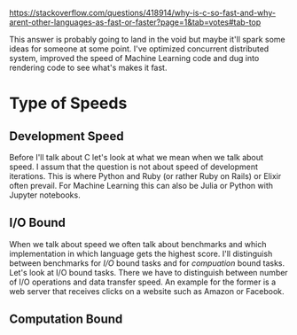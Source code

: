 https://stackoverflow.com/questions/418914/why-is-c-so-fast-and-why-arent-other-languages-as-fast-or-faster?page=1&tab=votes#tab-top<Paste>

This answer is probably going to land in the void but maybe it'll spark some ideas for someone at some point. I've optimized concurrent distributed system, improved the speed of Machine Learning code and dug into rendering code to see what's makes it fast.

# Type of Speeds #

## Development Speed ##

Before I'll talk about C let's look at what we mean when we talk about speed. I assum that the question is not about speed of development iterations. This is where Python and Ruby (or rather Ruby on Rails) or Elixir often prevail. For Machine Learning this can also be Julia or Python with Jupyter notebooks.

## I/O Bound ##

When we talk about speed we often talk about benchmarks and which implementation in which language gets the highest score. I'll distinguish between benchmarks for *I/O* bound tasks and for *compuation* bound tasks. Let's look at I/O bound tasks. There we have to distinguish between number of I/O operations and data transfer speed. An example for the former is a web server that receives clicks on a website such as Amazon or Facebook. 

## Computation Bound ##
